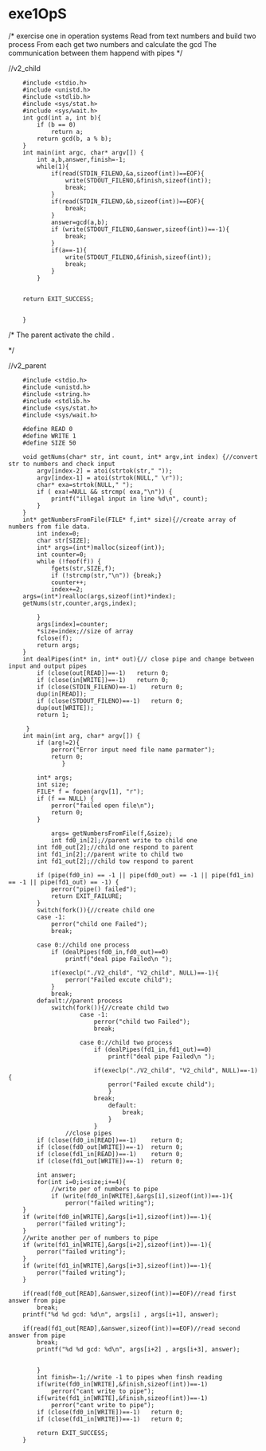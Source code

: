 # exe1OpS
/*
exercise one in operation systems
Read from text numbers and build two process 
From each get two numbers and calculate the gcd 
The communication between them happend with pipes
*/

//v2_child



        #include <stdio.h>
        #include <unistd.h>
        #include <stdlib.h>
        #include <sys/stat.h>
        #include <sys/wait.h>
        int gcd(int a, int b){
	        if (b == 0)
		        return a;
	        return gcd(b, a % b);
        }
        int main(int argc, char* argv[]) {
	        int a,b,answer,finish=-1;
	        while(1){
		        if(read(STDIN_FILENO,&a,sizeof(int))==EOF){
			        write(STDOUT_FILENO,&finish,sizeof(int));
			        break;
		        }
		        if(read(STDIN_FILENO,&b,sizeof(int))==EOF){
			        break;
		        }
		        answer=gcd(a,b);
		        if (write(STDOUT_FILENO,&answer,sizeof(int))==-1){
			        break;
		        }
		        if(a==-1){
			        write(STDOUT_FILENO,&finish,sizeof(int));
		        	break;
		        }
	        }       


        return EXIT_SUCCESS;


        }
/* 
The parent activate the child .

*/

//v2_parent

        #include <stdio.h>
        #include <unistd.h>
        #include <string.h>
        #include <stdlib.h>
        #include <sys/stat.h>
        #include <sys/wait.h>

        #define READ 0
        #define WRITE 1
        #define SIZE 50

        void getNums(char* str, int count, int* argv,int index) {//convert str to numbers and check input
	        argv[index-2] = atoi(strtok(str," "));
	        argv[index-1] = atoi(strtok(NULL," \r"));
	        char* exa=strtok(NULL," ");
	        if ( exa!=NULL && strcmp( exa,"\n")) {
		        printf("illegal input in line %d\n", count);
        	}       
        }
        int* getNumbersFromFile(FILE* f,int* size){//create array of numbers from file data.
	        int index=0;
	        char str[SIZE];
	        int* args=(int*)malloc(sizeof(int));
	        int counter=0;
        	while (!feof(f)) {
	        	fgets(str,SIZE,f);
		        if (!strcmp(str,"\n")) {break;}
		        counter++;
		        index+=2;
		args=(int*)realloc(args,sizeof(int)*index);
		getNums(str,counter,args,index);

	        }
	        args[index]=counter;
	        *size=index;//size of array
	        fclose(f);
	        return args;
        }
        int dealPipes(int* in, int* out){// close pipe and change between input and output pipes
        	if (close(out[READ])==-1)	return 0;
        	if (close(in[WRITE])==-1)	return 0;
        	if (close(STDIN_FILENO)==-1)	return 0;
        	dup(in[READ]);
        	if (close(STDOUT_FILENO)==-1)	return 0;
        	dup(out[WRITE]);
        	return 1;

         }
        int main(int arg, char* argv[]) {
        	if (arg!=2){
        	   	perror("Error input need file name parmater");
	        	return 0;
	        	   }

        	int* args;
        	int size;
        	FILE* f = fopen(argv[1], "r");
        	if (f == NULL) {
        		perror("failed open file\n");
        		return 0;
        	}

               	args= getNumbersFromFile(f,&size);
                int fd0_in[2];//parent write to child one
	        int fd0_out[2];//child one respond to parent
        	int fd1_in[2];//parent write to child two
        	int fd1_out[2];//child tow respond to parent
        
        	if (pipe(fd0_in) == -1 || pipe(fd0_out) == -1 || pipe(fd1_in) == -1 || pipe(fd1_out) == -1) {
        		perror("pipe() failed");
        		return EXIT_FAILURE;
        	}
        	switch(fork()){//create child one 
        	case -1:
        		perror("child one Failed");
        		break;

        	case 0://child one process
	        	if (dealPipes(fd0_in,fd0_out)==0)
	        		printf("deal pipe Failed\n ");
			
	        	if(execlp("./V2_child", "V2_child", NULL)==-1){
	        		perror("Failed excute child");
	        	}
	        	break;
        	default://parent process
	        	switch(fork()){//create child two 
	                 	case -1:
		                	perror("child two Failed");
		                	break;

		                case 0://child two process
	                		if (dealPipes(fd1_in,fd1_out)==0) 
		                		printf("deal pipe Failed\n ");
				
		                	if(execlp("./V2_child", "V2_child", NULL)==-1){
		                		perror("Failed excute child");
	                        	}
                			break;
		                        default:
	                        		break;
	                        	}
	                        }
	                //close pipes
	        if (close(fd0_in[READ])==-1)	return 0;
	        if (close(fd0_out[WRITE])==-1)	return 0;
	        if (close(fd1_in[READ])==-1)	return 0;
	        if (close(fd1_out[WRITE])==-1)	return 0;
	
	        int answer;
	        for(int i=0;i<size;i+=4){
	        	//write per of numbers to pipe
	        	if (write(fd0_in[WRITE],&args[i],sizeof(int))==-1){
	        		perror("failed writing");
		}
		if (write(fd0_in[WRITE],&args[i+1],sizeof(int))==-1){
			perror("failed writing");
		}
		//write another per of numbers to pipe
		if (write(fd1_in[WRITE],&args[i+2],sizeof(int))==-1){
			perror("failed writing");
		}
		if (write(fd1_in[WRITE],&args[i+3],sizeof(int))==-1){
			perror("failed writing");
		}

		if(read(fd0_out[READ],&answer,sizeof(int))==EOF)//read first answer from pipe
			break;
		printf("%d %d gcd: %d\n", args[i] , args[i+1], answer);

		if(read(fd1_out[READ],&answer,sizeof(int))==EOF)//read second answer from pipe
			break;
	        printf("%d %d gcd: %d\n", args[i+2] , args[i+3], answer);


	        }
        	int finish=-1;//write -1 to pipes when finsh reading 
        	if(write(fd0_in[WRITE],&finish,sizeof(int))==-1)
        		perror("cant write to pipe");
        	if(write(fd1_in[WRITE],&finish,sizeof(int))==-1)
	        	perror("cant write to pipe");
        	if (close(fd0_in[WRITE])==-1)	return 0;
	        if (close(fd1_in[WRITE])==-1)	return 0;
	
	        return EXIT_SUCCESS;
        }

